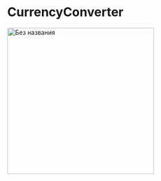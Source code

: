 # CurrencyConverter

<img width="335" alt="Без названия" src="https://user-images.githubusercontent.com/87460819/189333706-479ab6ca-73b9-43ee-b525-f26d56c0637a.png">
